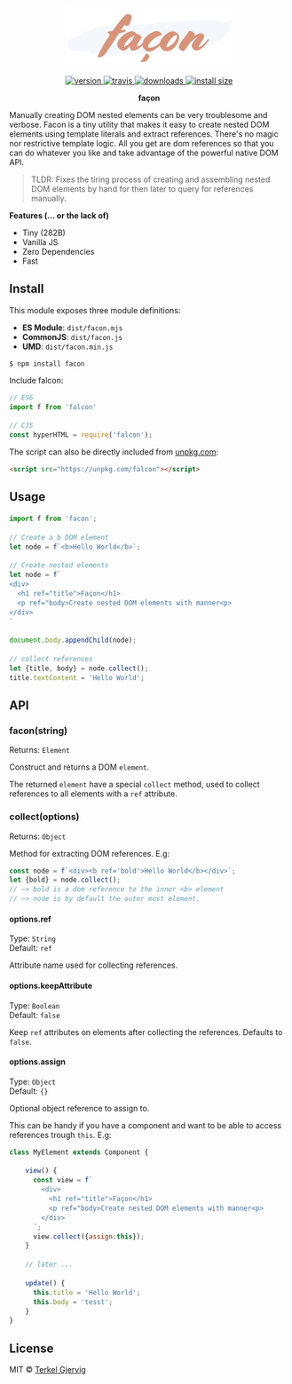 <p align="center">
  <img src="facon.png" alt="facon" width="300" />
</p>

<p align="center">
  <a href="https://npmjs.org/package/facon">
    <img src="https://badgen.now.sh/npm/v/facon" alt="version" />
  </a>
  <a href="https://travis-ci.org/terkelg/facon">
    <img src="https://badgen.now.sh/travis/terkelg/facon" alt="travis" />
  </a>
  <a href="https://npmjs.org/package/facon">
    <img src="https://badgen.now.sh/npm/dm/facon" alt="downloads" />
  </a>
  <a href="https://packagephobia.now.sh/result?p=facon">
    <img src="https://packagephobia.now.sh/badge?p=facon" alt="install size" />
  </a>
</p>

<p align="center"><b>façon</b></p>

Manually creating DOM nested elements can be very troublesome and verbose.
Facon is a tiny utility that makes it easy to create nested DOM elements using template literals and extract references.
There's no magic nor restrictive template logic. All you get are dom references so that you can do whatever you like and take advantage of the powerful native DOM API.

> TLDR: Fixes the tiring process of creating and assembling nested DOM elements by hand for then later to query for references manually.

**Features (... or the lack of)**
- Tiny (282B)
- Vanilla JS
- Zero Dependencies
- Fast


## Install

This module exposes three module definitions:

* **ES Module**: `dist/facon.mjs`
* **CommonJS**: `dist/facon.js`
* **UMD**: `dist/facon.min.js`

```
$ npm install facon
```

Include falcon:
```js
// ES6
import f from 'falcon'

// CJS
const hyperHTML = require('falcon');
```

The script can also be directly included from [unpkg.com](https://unpkg.com):
```html
<script src="https://unpkg.com/falcon"></script>
```


## Usage

```js
import f from 'facon';

// Create a b DOM element
let node = f`<b>Hello World</b>`;

// Create nested elements
let node = f`
<div>
  <h1 ref="title">Façon</h1>
  <p ref="body>Create nested DOM elements with manner<p>
</div>
`

document.body.appendChild(node);

// collect references
let {title, body} = node.collect();
title.textContent = 'Hello World';

```


## API

### facon(string)
Returns: `Element`

Construct and returns a DOM `element`.

The returned `element` have a special `collect` method, 
used to collect references to all elements with a `ref` attribute.

### collect(options)
Returns: `Object`

Method for extracting DOM references. E.g:

```js
const node = f`<div><b ref='bold'>Hello World</b></div>`;
let {bold} = node.collect();
// ~> bold is a dom reference to the inner <b> element 
// ~> node is by default the outer most element.
```

#### options.ref
Type: `String`<br>
Default: `ref`

Attribute name used for collecting references.

#### options.keepAttribute
Type: `Boolean`<br>
Default: `false`

Keep `ref` attributes on elements after collecting the references. Defaults to `false`.

#### options.assign
Type: `Object`<br>
Default: `{}`

Optional object reference to assign to.

This can be handy if you have a component and want to be able to access references trough `this`. E.g:
```js
class MyElement extends Component {
    
    view() {
      const view = f`
        <div>
          <h1 ref="title">Façon</h1>
          <p ref="body>Create nested DOM elements with manner<p>
        </div>       
      `;
      view.collect({assign:this});
    }

    // later ...

    update() {
      this.title = 'Hello World';
      this.body = 'tesst';
    }
}
```

## License

MIT © [Terkel Gjervig](https://terkel.com)
